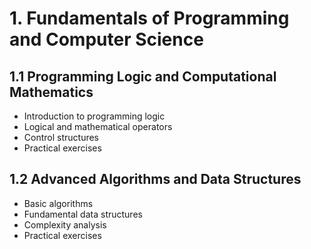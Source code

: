 # 1. Fundamentals of Programming and Computer Science

## 1.1 Programming Logic and Computational Mathematics
- Introduction to programming logic
- Logical and mathematical operators
- Control structures
- Practical exercises

## 1.2 Advanced Algorithms and Data Structures
- Basic algorithms
- Fundamental data structures
- Complexity analysis
- Practical exercises
